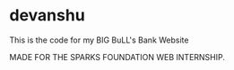 # devanshu
This is the code for my BIG BuLL's Bank Website

MADE FOR THE SPARKS FOUNDATION WEB INTERNSHIP.

